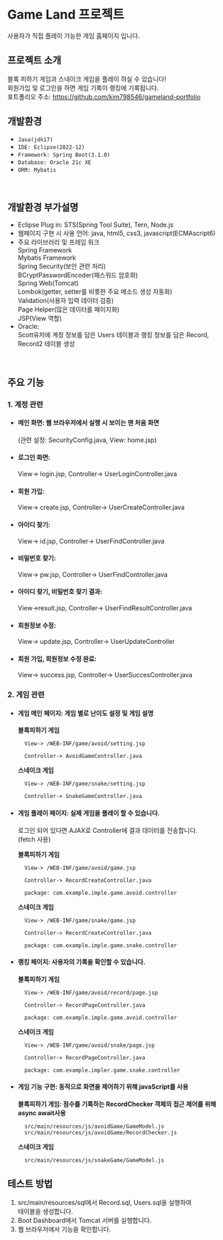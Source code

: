 # Game Land 프로젝트
사용자가 직접 플레이 가능한 게임 홈페이지 입니다.

## 프로젝트 소개
블록 피하기 게임과 스네이크 게임을 플레이 하실 수 있습니다!<br>
회원가입 및 로그인을 하면 게임 기록이 랭킹에 기록됩니다.<br>
포트폴리오 주소: <https://github.com/kim798546/gameland-portfolio>

## 개발환경
- `Java(jdk17)`
- `IDE: Eclipse(2022-12)`
- `Framework: Spring Boot(3.1.0)`
- `Database: Oracle 21c XE`
- `ORM: Mybatis`
<br>

## 개발환경 부가설명
- Eclipse Plug in: STS(Spring Tool Suite), Tern, Node.js
- 웹페이지 구현 시 사용 언어: java, html5, css3, javascript(ECMAscript6)
- 주요 라이브러리 및 프레임 워크<br>
Spring Framework<br>
Mybatis Framework<br>
Spring Security(보안 관련 처리)<br>
BCryptPasswordEncoder(패스워드 암호화)<br>
Spring Web(Tomcat)<br>
Lombok(getter, setter를 비롯한 주요 메소드 생성 자동화)<br>
Validation(사용자 입력 데이터 검증)<br>
Page Helper(많은 데이터를 페이지화)<br>
JSP(View 역할)
- Oracle:<br>
Scott유저에 계정 정보를 담은 Users 테이블과 랭킹 정보를 담은 Record, Record2 테이블 생성
<br>

## 주요 기능
### 1. 계정 관련<br>
- #### 메인 화면: 웹 브라우저에서 실행 시 보이는 맨 처음 화면<br>

    (관련 설정: SecurityConfig.java, View: home.jsp)<br>
    
- #### 로그인 화면:

    View-> login.jsp, Controller-> UserLoginController.java<br>
    
- #### 회원 가입:

    View-> create.jsp, Controller-> UserCreateController.java<br>
      
- #### 아이디 찾기:

    View-> id.jsp, Controller-> UserFindController.java<br>
    
- #### 비밀번호 찾기:

    View-> pw.jsp, Controller-> UserFindController.java<br>
    
- #### 아이디 찾기, 비밀번호 찾기 결과:<br>

    View->result.jsp, Controller-> UserFindResultController.java<br>
    
- #### 회원정보 수정:

    View-> update.jsp, Controller-> UserUpdateController<br>
    
- #### 회원 가입, 회원정보 수정 완료:<br>

    View-> success.jsp, Controller-> UserSuccesController.java<br>

### 2. 게임 관련
- #### 게임 메인 페이지: 게임 별로 난이도 설정 및 게임 설명<br> 
    **블록피하기 게임**<br>
    
        View-> /WEB-INF/game/avoid/setting.jsp
        
        Controller-> AvoidGameController.java
    
    **스네이크 게임**<br>
    
        View-> /WEB-INF/game/snake/setting.jsp
        
        Controller-> SnakeGameController.java
    
- #### 게임 플레이 페이지: 실제 게임을 플레이 할 수 있습니다.<br>

    로그인 되어 있다면 AJAX로 Controller에 결과 데이터를 전송합니다.<br>
    (fetch 사용)<br>
    
    **블록피하기 게임**
    
        View-> /WEB-INF/game/avoid/game.jsp
        
        Controller-> RecordCreateController.java
        
        package: com.example.imple.game.avoid.controller

    **스네이크 게임**
    
        View-> /WEB-INF/game/snake/game.jsp
        
        Controller-> RecordCreateController.java
        
        package: com.example.imple.game.snake.controller
    
- #### 랭킹 페이지: 사용자의 기록을 확인할 수 있습니다.<br>
    **블록피하기 게임**
    
        View-> /WEB-INF/game/avoid/record/page.jsp
    
        Controller-> RecordPageController.java
        
        package: com.example.imple.game.avoid.controller
    
    **스네이크 게임**
    
        View-> /WEB-INF/game/avoid/snake/page.jsp
        
        Controller-> RecordPageController.java
        
        package: com.example.impler.game.snake.controller

- #### 게임 기능 구현: 동적으로 화면을 제어하기 위해 javaScript를 사용<br>

    **블록피하기 게임: 점수를 기록하는 RecordChecker 객체의 접근 제어를 위해 async await사용**

        src/main/resources/js/avoidGame/GameModel.js
        src/main/resources/js/avoidGame/RecordChecker.js

    **스네이크 게임**

        src/main/resources/js/snakeGame/GameModel.js
        
## 테스트 방법
1. src/main/resources/sql에서 Record.sql, Users.sql을 실행하여<br>
테이블을 생성합니다.
2. Boot Dashboard에서 Tomcat 서버를 실행합니다.
3. 웹 브라우저에서 기능을 확인합니다.
